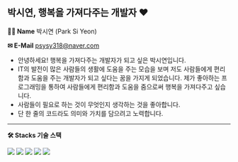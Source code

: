 ## 박시연, 행복을 가져다주는 개발자 ❤

**👩🏻 Name**
 박시연 (Park Si Yeon)

**✉ E-Mail**
 psysy318@naver.com

* 안녕하세요! 행복을 가져다주는 개발자가 되고 싶은 박시연입니다.
* IT의 발전이 많은 사람들의 생활에 도움을 주는 모습을 보며 저도 사람들에게 편리함과 도움을 주는 개발자가 되고 싶다는 꿈을 가지게 되었습니다. 제가 좋아하는 프로그래밍을 통하여 사람들에게 편리함과 도움을 줌으로써 행복을 가져다주고 싶습니다.
* 사람들이 필요로 하는 것이 무엇인지 생각하는 것을 좋아합니다.
* 단 한 줄의 코드라도 의미와 가치를 담으려고 노력합니다.

- - -

**🛠 Stacks 기술 스택**
<div align=left> 
<img src="https://img.shields.io/badge/java-007396?style=for-the-badge&logo=java&logoColor=white">
<img src="https://img.shields.io/badge/firebase-FFCA28?style=for-the-badge&logo=firebase&logoColor=white">
<img src="https://img.shields.io/badge/python-3776AB?style=for-the-badge&logo=python&logoColor=white">
<img src="https://img.shields.io/badge/kotlin-7F52FF?style=for-the-badge&logo=kotlin&logoColor=white">
<img src="https://img.shields.io/badge/c-A8B9CC?style=for-the-badge&logo=c&logoColor=white">
<br>
</div>
